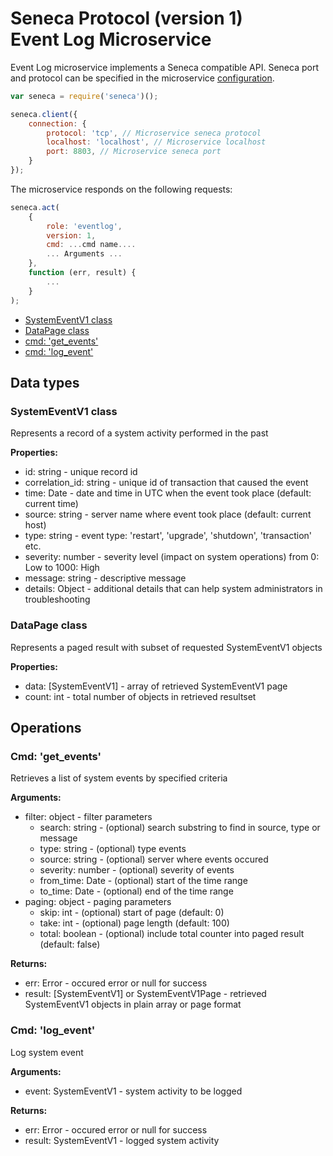 # Seneca Protocol (version 1) <br/> Event Log Microservice

Event Log microservice implements a Seneca compatible API. 
Seneca port and protocol can be specified in the microservice [configuration](Configuration.md/#api_seneca). 

```javascript
var seneca = require('seneca')();

seneca.client({
    connection: {
        protocol: 'tcp', // Microservice seneca protocol
        localhost: 'localhost', // Microservice localhost
        port: 8803, // Microservice seneca port
    }
});
```

The microservice responds on the following requests:

```javascript
seneca.act(
    {
        role: 'eventlog',
        version: 1,
        cmd: ...cmd name....
        ... Arguments ...
    },
    function (err, result) {
        ...
    }
);
```

* [SystemEventV1 class](#class1)
* [DataPage<SystemEventV1> class](#class2)
* [cmd: 'get_events'](#operation1)
* [cmd: 'log_event'](#operation2)

## Data types

### <a name="class1"></a> SystemEventV1 class

Represents a record of a system activity performed in the past

**Properties:**
- id: string - unique record id
- correlation_id: string - unique id of transaction that caused the event
- time: Date - date and time in UTC when the event took place (default: current time)
- source: string - server name where event took place (default: current host)
- type: string - event type: 'restart', 'upgrade', 'shutdown', 'transaction' etc.
- severity: number - severity level (impact on system operations) from 0: Low to 1000: High
- message: string - descriptive message
- details: Object - additional details that can help system administrators in troubleshooting

### <a name="class2"></a> DataPage<SystemEventV1> class

Represents a paged result with subset of requested SystemEventV1 objects

**Properties:**
- data: [SystemEventV1] - array of retrieved SystemEventV1 page
- count: int - total number of objects in retrieved resultset

## Operations

### <a name="operation1"></a> Cmd: 'get_events'

Retrieves a list of system events by specified criteria

**Arguments:** 
- filter: object - filter parameters
  - search: string - (optional) search substring to find in source, type or message
  - type: string - (optional) type events
  - source: string - (optional) server where events occured
  - severity: number - (optional) severity of events
  - from_time: Date - (optional) start of the time range
  - to_time: Date - (optional) end of the time range
- paging: object - paging parameters
  - skip: int - (optional) start of page (default: 0)
  - take: int - (optional) page length (default: 100)
  - total: boolean - (optional) include total counter into paged result (default: false)

**Returns:**
- err: Error - occured error or null for success
- result: [SystemEventV1] or SystemEventV1Page - retrieved SystemEventV1 objects in plain array or page format

### <a name="operation2"></a> Cmd: 'log_event'

Log system event

**Arguments:** 
- event: SystemEventV1 - system activity to be logged

**Returns:**
- err: Error - occured error or null for success
- result: SystemEventV1 - logged system activity
